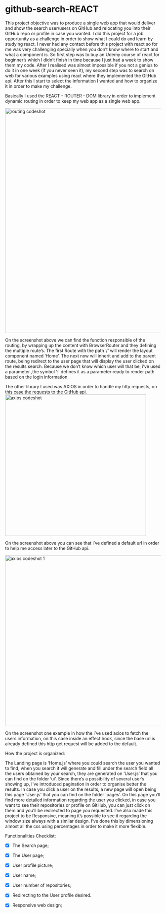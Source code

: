 # github-search-REACT

This project objective was to produce a single web app that would deliver and show the search user/users on GitHub and relocating you into their GitHub repo or profile in case you wanted. I did this project for a job opportunity as a challenge in order to show what I could do and learn by studying react.
I never had any contact before this project with react so for me was very challenging specially when you don’t know where to start and what a component is.
So first step was to buy an Udemy course of react for beginner’s which I didn’t finish in time because I just had a week to show them my code. After I realised was almost impossible if you not a genius to do it in one week (if you never seen it), my second step was to search on web for various examples using react where they implemented the GitHub api. 
After this I start to select the information I wanted and how to organize it in order to make my challenge.

Basically I used the REACT - ROUTER - DOM  library in order to implement dynamic routing in order to keep my web app as a single web app.


<img width="725" alt="routing codeshot" src="https://user-images.githubusercontent.com/115631586/212302846-51792852-3573-4a55-a0f1-025d7a939893.png">



On the screenshot above we can find the function responsible of the routing, by wrapping up the content with BrowserRouter and they defining the multiple route’s. The first Route with the path ‘/‘ will render the layout component named ‘Home’. The next now will inherit and add to the parent route, being redirect to the user page that will display the user clicked on the results search. Because we don’t know which user will that be, i’ve used a parameter ,the symbol ‘:’ defines it as a parameter ready to render path based on the login information.


The other library I used was AXIOS in order to handle my http requests, on this case the requests to the GitHub api.
<img width="456" alt="axios codeshot " src="https://user-images.githubusercontent.com/115631586/212302911-ee701651-2f97-492d-813c-634e29e93cd6.png">

On the screenshot above you can see that I’ve defined a default url in order to help me access later to the GitHub api.

<img width="551" alt="axios codeshot 1" src="https://user-images.githubusercontent.com/115631586/212302963-34a7e753-eb4f-4591-800d-25485ed7addf.png">


On the screenshot one example in how the I’ve used axios to fetch the users information, on this case inside an effect hook, since the base url is already defined this http get request will be added to the default.


How the project is organized:

The Landing page is ‘Home.js’ where you could search the user you wanted to find, when you search it will generate and fill under the search field all the users obtained by your search, they are generated on ‘User.js’ that you can find on the folder ‘ui’. Since there’s a possibility of several user’s showing up, I’ve introduced pagination in order to organise better the results. 
In case you click a user on the results, a new page will open being this page ‘User.js’ that you can find on the folder ‘pages’. On this page you’ll find more detailed information regarding the user you clicked, in case you want to see their repositories or profile on GitHub, you can just click on them and you’ll be redirected to page you requested.
I’ve also made this project to be Responsive, meaning it’s possible to see it regarding the window size always with a similar design. I’ve done this by dimensioning almost all the css using percentages in order to make it more flexible.

Functionalities Checklist:
- [x] The Search page;
- [x] The User page;
- [x] User profile picture;
- [x] User name;
- [x] User number of repositories;
- [x] Redirecting to the User profile desired.
- [x] Responsive web design;



